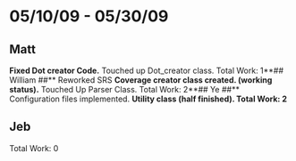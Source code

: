 # 05/10/09 - 05/30/09 #
## Matt ##
**Fixed Dot creator Code.** Touched up Dot\_creator class.
Total Work: 1**## William ##** Reworked SRS
**Coverage creator class created. (working status).** Touched Up Parser Class.
Total Work: 2**## Ye ##** Configuration files implemented.
**Utility class (half finished).
Total Work: 2**
## Jeb ##
Total Work: 0